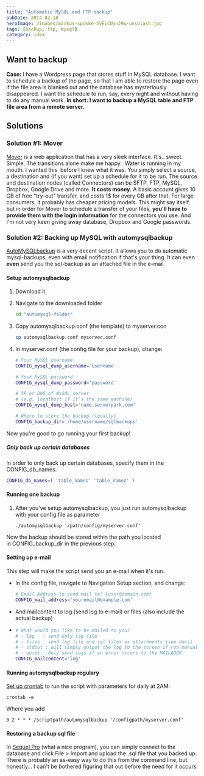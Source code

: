 ```yaml
---
title: "Automatic MySQL and FTP backup"
pubDate: 2014-02-18
heroImage: /images/markus-spiske-5yEiCUynJ9w-unsplash.jpg
tags: [backup, ftp, mysql]
category: idea
---
```


## Want to backup

**Case:** I have a Wordpress page that stores stuff in MySQL database. I want to schedule a backup of the page, so that I am able to restore the page even if the file area is blanked out and the database has mysteriously disappeared. I want the schedule to run, say, every night and without having to do any manual work. **In short: I want to backup a MySQL table and FTP file area from a remote server.**

## Solutions

### Solution #1: Mover

[Mover](https://mover.io/ "Mover") is a web application that has a very sleek interface. It's.. sweet. Simple. The transitions alone make me happy.  Water is running in my mouth. I wanted this  before I knew what it was. You simply select a source, a destination and (if you want) set up a schedule for it to be run. The source and destination nodes (called Connectors) can be SFTP, FTP, MySQL, Dropbox, Google Drive and more. **It costs money.** A basic account gives 10 GB of free "try-out" transfer, and costs 1$ for every GB after that. For large consumers, it probably has cheaper pricing models. This might say itself, but in order for Mover to schedule a transfer of your files, **you'll have to provide them with the login information** for the connectors you use. And I'm not very keen giving away database, Dropbox and Google passwords.

### **Solution #2: Backing up MySQL with automysqlbackup**

[AutoMySQLbackup](http://sourceforge.net/projects/automysqlbackup/) is a very decent script. It allows you to do automatic mysql-backups, even with email notification if that's your thing. It can even **even** send you the sql-backup as an attached file in the e-mail.

#### Setup automysqlbackup

1.  Download it.
2.  Navigate to the downloaded folder

    ```bash
    cd "automysql-folder"
    ```

3.  Copy automysqlbackup.conf (the template) to myserver.con

    ```bash
    cp automysqlbackup.conf myserver.conf
    ```

4.  In myserver.conf (the config file for your backup), change:

    ```bash
    # Your MySQL username
    CONFIG_mysql_dump_username='username'

    # Your MySQL password
    CONFIG_mysql_dump_password='password'

    # IP or DNS of MySQL server
    # (e.g. localhost if it's the same machine)
    CONFIG_mysql_dump_host='name.serverpark.com'

    # Where to store the backup (locally)
    CONFIG_backup_dir='/home/username/sqlbackups'
    ```

Now you're good to go running your first backup!

##### Only back up certain databases

In order to only back up certain databases, specify them in the CONFIG_db_names.

```bash
CONFIG_db_names=( 'table_name1' 'table_name2' )
```

#### Running one backup

1.  After you've setup automysqlbackup, you just run automysqlbackup with your config file as parameter

    ```
    ./automysqlbackup '/path/config/myserver.conf'
    ```

Now the backup should be stored within the path you located in CONFIG_backup_dir in the previous step.

#### Setting up e-mail

This step will make the script send you an e-mail when it's run.

- In the config file, navigate to Navigation Setup section, and change:

  ```bash
  # Email Address to send mail to? (user@domain.com)
  CONFIG_mail_address='youremail@example.com'
  ```

- And mailcontent to log (send log to e-mail) or files (also include the actual backup)
- ```bash
  # What would you like to be mailed to you?
  # - log   : send only log file
  # - files : send log file and sql files as attachments (see docs)
  # - stdout : will simply output the log to the screen if run manually.
  # - quiet : Only send logs if an error occurs to the MAILADDR.
  CONFIG_mailcontent='log'
  ```

#### Running automysqlbackup regulary

[Set up crontab](http://notes.webutvikling.org/cron-tabs/ "Cron tabs: create and delete") to run the script with parameters for daily at 2AM:

```
crontab -e
```

Where you add

```
0 2 * * * /scriptpath/automysqlbackup '/configpath/myserver.conf'
```

#### Restoring a backup sql file

In [Sequel Pro](http://www.sequelpro.com/) (what a nice program), you can simply connect to the database and click File > Import and upload the .sql file that you backed up. There is probably an as-easy way to do this from the command line, but honestly... I can't be bothered figuring that out before the need for it occurs.
